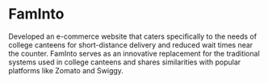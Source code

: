 # FamInto
Developed an e-commerce website that caters specifically to the needs of college canteens for short-distance delivery and reduced wait times near the counter. FamInto serves as an innovative replacement for the traditional systems used in college canteens and shares similarities with popular platforms like Zomato and Swiggy.
